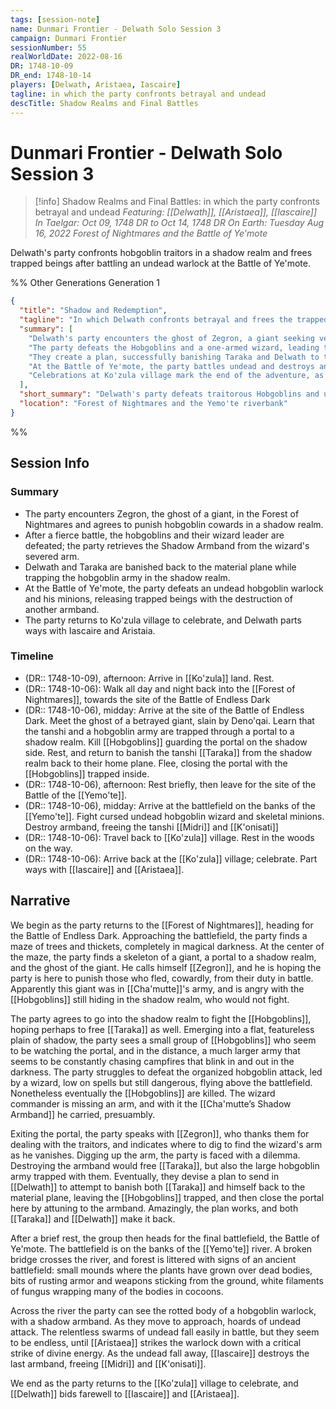 ```yaml
---
tags: [session-note]
name: Dunmari Frontier - Delwath Solo Session 3
campaign: Dunmari Frontier
sessionNumber: 55
realWorldDate: 2022-08-16
DR: 1748-10-09
DR_end: 1748-10-14
players: [Delwath, Aristaea, Iascaire]
tagline: in which the party confronts betrayal and undead
descTitle: Shadow Realms and Final Battles
---
```

# Dunmari Frontier - Delwath Solo Session 3

>[!info] Shadow Realms and Final Battles: in which the party confronts betrayal and undead
> *Featuring: [[Delwath]], [[Aristaea]], [[Iascaire]]*
> *In Taelgar: Oct 09, 1748 DR to Oct 14, 1748 DR*
> *On Earth: Tuesday Aug 16, 2022*
> *Forest of Nightmares and the Battle of Ye'mote*

Delwath's party confronts hobgoblin traitors in a shadow realm and frees trapped beings after battling an undead warlock at the Battle of Ye'mote.

%% Other Generations
Generation 1
```json
{
  "title": "Shadow and Redemption",
  "tagline": "In which Delwath confronts betrayal and frees the trapped",
  "summary": [
    "Delwath's party encounters the ghost of Zegron, a giant seeking vengeance against cowardly Hobgoblins in the shadow realm.",
    "The party defeats the Hobgoblins and a one-armed wizard, leading to the discovery of Cha'mutte’s Shadow Armband.",
    "They create a plan, successfully banishing Taraka and Delwath to the material plane, while trapping the Hobgoblin army.",
    "At the Battle of Ye'mote, the party battles undead and destroys another armband, freeing spirits Midri and K'onisati.",
    "Celebrations at Ko'zula village mark the end of the adventure, as Delwath bids farewell to companions Iascaire and Aristeae."
  ],
  "short_summary": "Delwath's party defeats traitorous Hobgoblins and undead, frees trapped spirits, and celebrates their victory before parting ways.",
  "location": "Forest of Nightmares and the Yemo'te riverbank"
}
```
%%
## Session Info
### Summary
- The party encounters Zegron, the ghost of a giant, in the Forest of Nightmares and agrees to punish hobgoblin cowards in a shadow realm.
- After a fierce battle, the hobgoblins and their wizard leader are defeated; the party retrieves the Shadow Armband from the wizard's severed arm.
- Delwath and Taraka are banished back to the material plane while trapping the hobgoblin army in the shadow realm.
- At the Battle of Ye'mote, the party defeats an undead hobgoblin warlock and his minions, releasing trapped beings with the destruction of another armband.
- The party returns to Ko'zula village to celebrate, and Delwath parts ways with Iascaire and Aristaia.

### Timeline
- (DR:: 1748-10-09), afternoon: Arrive in [[Ko'zula]] land. Rest.
- (DR:: 1748-10-06):  Walk all day and night back into the [[Forest of Nightmares]], towards the site of the Battle of Endless Dark
- (DR:: 1748-10-06), midday: Arrive at the site of the Battle of Endless Dark. Meet the ghost of a betrayed giant, slain by Deno'qai. Learn that the tanshi and a hobgoblin army are trapped through a portal to a shadow realm. Kill [[Hobgoblins]] guarding the portal on the shadow side. Rest, and return to banish the tanshi [[Taraka]] from the shadow realm back to their home plane. Flee, closing the portal with the [[Hobgoblins]] trapped inside. 
- (DR:: 1748-10-06), afternoon: Rest briefly, then leave for the site of the Battle of the [[Yemo'te]]. 
- (DR:: 1748-10-06), midday: Arrive at the battlefield on the banks of the [[Yemo'te]]. Fight cursed undead hobgoblin wizard and skeletal minions. Destroy armband, freeing the tanshi [[Midri]] and [[K'onisati]]
- (DR:: 1748-10-06): Travel back to [[Ko'zula]] village. Rest in the woods on the way.
- (DR:: 1748-10-06): Arrive back at the [[Ko'zula]] village; celebrate. Part ways with [[Iascaire]] and [[Aristaea]]. 


## Narrative
We begin as the party returns to the [[Forest of Nightmares]], heading for the Battle of Endless Dark. Approaching the battlefield, the party finds a maze of trees and thickets, completely in magical darkness. At the center of the maze, the party finds a skeleton of a giant, a portal to a shadow realm, and the ghost of the giant. He calls himself [[Zegron]], and he is hoping the party is here to punish those who fled, cowardly, from their duty in battle. Apparently this giant was in [[Cha'mutte]]'s army, and is angry with the [[Hobgoblins]] still hiding in the shadow realm, who would not fight. 

The party agrees to go into the shadow realm to fight the [[Hobgoblins]], hoping perhaps to free [[Taraka]] as well. Emerging into a flat, featureless plain of shadow, the party sees a small group of [[Hobgoblins]] who seem to be watching the portal, and in the distance, a much larger army that seems to be constantly chasing campfires that blink in and out in the darkness. The party struggles to defeat the organized hobgoblin attack, led by a wizard, low on spells but still dangerous, flying above the battlefield. Nonetheless eventually the [[Hobgoblins]] are killed. The wizard commander is missing an arm, and with it the [[Cha'mutte’s Shadow Armband]] he carried, presuambly. 

Exiting the portal, the party speaks with [[Zegron]], who thanks them for dealing with the traitors, and indicates where to dig to find the wizard's arm as he vanishes. Digging up the arm, the party is faced with a dilemma. Destroying the armband would free [[Taraka]], but also the large hobgoblin army trapped with them. Eventually, they devise a plan to send in [[Delwath]] to attempt to banish both [[Taraka]] and himself back to the material plane, leaving the [[Hobgoblins]] trapped, and then close the portal here by attuning to the armband. Amazingly, the plan works, and both [[Taraka]] and [[Delwath]] make it back.

After a brief rest, the group then heads for the final battlefield, the Battle of Ye'mote. The battlefield is on the banks of the [[Yemo'te]] river. A broken bridge crosses the river, and forest is littered with signs of an ancient battlefield: small mounds where the plants have grown over dead bodies, bits of rusting armor and weapons sticking from the ground, white filaments of fungus wrapping many of the bodies in cocoons. 

Across the river the party can see the rotted body of a hobgoblin warlock, with a shadow armband. As they move to approach, hoards of undead attack. The relentless swarms of undead fall easily in battle, but they seem to be endless, until [[Aristaea]] strikes the warlock down with a critical strike of divine energy. As the undead fall away, [[Iascaire]] destroys the last armband, freeing [[Midri]] and [[K'onisati]]. 

We end as the party returns to the [[Ko'zula]] village to celebrate, and [[Delwath]] bids farewell to [[Iascaire]] and [[Aristaea]]. 
